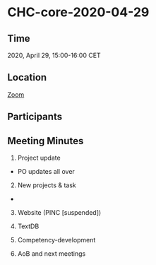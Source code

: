 # CHC-core-2020-04-29 #

## Time ##
2020, April 29, 15:00-16:00 CET

## Location ##
[Zoom](https://us02web.zoom.us/j/680696782?pwd=QlhXalV6UkVOQzFCVW5YYm1SY0Fidz09)
## Participants ##


## Meeting Minutes ##
1. Project update
  - PO updates all over

2. New projects & task
  -

3. Website (PINC \[suspended\])

4. TextDB

5. Competency-development

6. AoB and next meetings
